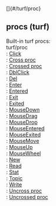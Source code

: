 []{#/turf/proc}    
## procs (turf)    
Built-in turf procs:    
turf/proc    
:   [Click](/ref/atom/proc/Click.md)    
:   [Cross proc](/ref/atom/proc/Cross.md)    
:   [Crossed proc](/ref/atom/proc/Crossed.md)    
:   [DblClick](/ref/atom/proc/DblClick.md)    
:   [Del](/ref/datum/proc/Del.md)    
:   [Enter](/ref/atom/proc/Enter.md)    
:   [Entered](/ref/atom/proc/Entered.md)    
:   [Exit](/ref/atom/proc/Exit.md)    
:   [Exited](/ref/atom/proc/Exited.md)    
:   [MouseDown](/ref/atom/proc/MouseDown.md)    
:   [MouseDrag](/ref/atom/proc/MouseDrag.md)    
:   [MouseDrop](/ref/atom/proc/MouseDrop.md)    
:   [MouseEntered](/ref/atom/proc/MouseEntered.md)    
:   [MouseExited](/ref/atom/proc/MouseExited.md)    
:   [MouseMove](/ref/atom/proc/MouseMove.md)    
:   [MouseUp](/ref/atom/proc/MouseUp.md)    
:   [MouseWheel](/ref/atom/proc/MouseWheel.md)    
:   [New](/ref/atom/proc/New.md)    
:   [Read](/ref/datum/proc/Read.md)    
:   [Stat](/ref/atom/proc/Stat.md)    
:   [Topic](/ref/datum/proc/Topic.md)    
:   [Write](/ref/datum/proc/Write.md)    
:   [Uncross proc](/ref/atom/proc/Uncross.md)    
:   [Uncrossed proc](/ref/atom/proc/Uncrossed.md)  